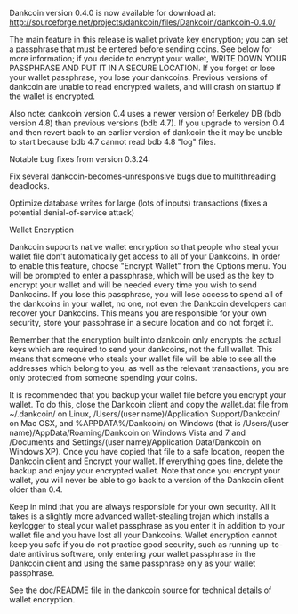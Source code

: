 Dankcoin version 0.4.0 is now available for download at:
http://sourceforge.net/projects/dankcoin/files/Dankcoin/dankcoin-0.4.0/

The main feature in this release is wallet private key encryption;
you can set a passphrase that must be entered before sending coins.
See below for more information; if you decide to encrypt your wallet,
WRITE DOWN YOUR PASSPHRASE AND PUT IT IN A SECURE LOCATION. If you
forget or lose your wallet passphrase, you lose your dankcoins.
Previous versions of dankcoin are unable to read encrypted wallets,
and will crash on startup if the wallet is encrypted.

Also note: dankcoin version 0.4 uses a newer version of Berkeley DB
(bdb version 4.8) than previous versions (bdb 4.7). If you upgrade
to version 0.4 and then revert back to an earlier version of dankcoin
the it may be unable to start because bdb 4.7 cannot read bdb 4.8
"log" files.


Notable bug fixes from version 0.3.24:

Fix several dankcoin-becomes-unresponsive bugs due to multithreading
deadlocks.

Optimize database writes for large (lots of inputs) transactions
(fixes a potential denial-of-service attack)


Wallet Encryption

Dankcoin supports native wallet encryption so that people who steal your
wallet file don't automatically get access to all of your Dankcoins.
In order to enable this feature, choose "Encrypt Wallet" from the
Options menu.  You will be prompted to enter a passphrase, which
will be used as the key to encrypt your wallet and will be needed
every time you wish to send Dankcoins.  If you lose this passphrase,
you will lose access to spend all of the dankcoins in your wallet,
no one, not even the Dankcoin developers can recover your Dankcoins.
This means you are responsible for your own security, store your
passphrase in a secure location and do not forget it.

Remember that the encryption built into dankcoin only encrypts the
actual keys which are required to send your dankcoins, not the full
wallet.  This means that someone who steals your wallet file will
be able to see all the addresses which belong to you, as well as the
relevant transactions, you are only protected from someone spending
your coins.

It is recommended that you backup your wallet file before you
encrypt your wallet.  To do this, close the Dankcoin client and
copy the wallet.dat file from ~/.dankcoin/ on Linux, /Users/(user
name)/Application Support/Dankcoin/ on Mac OSX, and %APPDATA%/Dankcoin/
on Windows (that is /Users/(user name)/AppData/Roaming/Dankcoin on
Windows Vista and 7 and /Documents and Settings/(user name)/Application
Data/Dankcoin on Windows XP).  Once you have copied that file to a
safe location, reopen the Dankcoin client and Encrypt your wallet.
If everything goes fine, delete the backup and enjoy your encrypted
wallet.  Note that once you encrypt your wallet, you will never be
able to go back to a version of the Dankcoin client older than 0.4.

Keep in mind that you are always responsible for your own security.
All it takes is a slightly more advanced wallet-stealing trojan which
installs a keylogger to steal your wallet passphrase as you enter it
in addition to your wallet file and you have lost all your Dankcoins.
Wallet encryption cannot keep you safe if you do not practice
good security, such as running up-to-date antivirus software, only
entering your wallet passphrase in the Dankcoin client and using the
same passphrase only as your wallet passphrase.

See the doc/README file in the dankcoin source for technical details
of wallet encryption.

